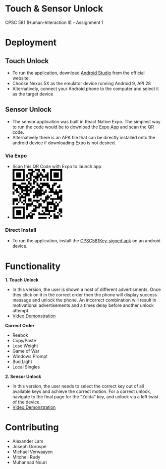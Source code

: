 # Touch & Sensor Unlock
CPSC 581 (Human-Interaction II) - Assignment 1

# Deployment
## Touch Unlock
- To run the application, download [Android Studio]() from the official website.
- Choose Nexus 5X as the emulator device running Android 9, API 28
- Alternatively, connect your Android phone to the computer and select it as the target device

## Sensor Unlock
- The sensor application was built in React Native Expo. The simplest way to run the code would be to download the [Expo App](https://play.google.com/store/apps/details?id=host.exp.exponent&hl=en_CA) and scan the QR code.
- Alternatively there is an APK file that can be directly installed onto the android device if downloading Expo is not desired.
### Via Expo
- Scan this QR Code with Expo to launch app:
- ![QRCode for Sensor App](/SensorApplication/ExpoQRCode.png)
### Direct Install
- To run the application, install the [CPSC581Key-signed.apk](/SensorApplication/CPSC581Key-signed.apk) on an android device.

# Functionality

**1. Touch Unlock**
 * In this version, the user is shown a host of different advertisments. Once they click on it in the correct order then the phone will display success message and unlock the phone. An incorrect combination will result in motivational advertisements and a times delay before another unlock attempt.
 * [Video Demonstration](https://www.youtube.com/watch?v=xMwIyFzVys0&feature=youtu.be)
 
 **Correct Order**
- Reebok
- Copy/Paste 
- Lose Weight 
- Game of War
- Windows Prompt
- Bud Light
- Local Singles
 
**2. Sensor Unlock**
 * In this version, the user needs to select the correct key out of all available keys and achieve the correct motion. For a correct unlock, navigate to the final page for the "Zelda" key, and unlock via a left twist of the device.
* [Video Demonstration](https://www.youtube.com/watch?v=-o7-d0jJUZw&feature=youtu.be)

# Contributing
- Alexander Lam
- Joseph Gorospe
- Michael Verwaayen
- Mitchell Rudy
- Muhannad Nouri
